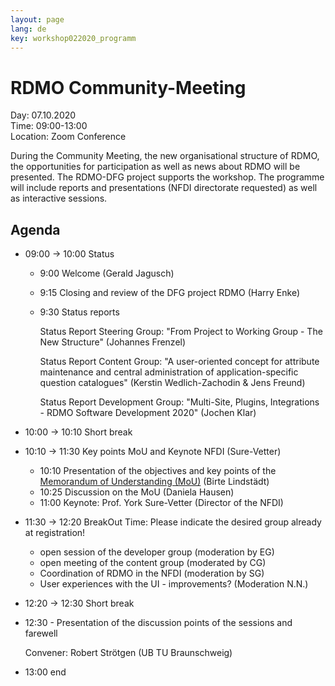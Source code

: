 ```yaml
---
layout: page
lang: de
key: workshop022020_programm
---
```


# RDMO Community-Meeting

Day: 07.10.2020<br> Time: 09:00-13:00<br> Location: Zoom Conference<br>

During the Community Meeting, the new organisational structure of RDMO, the opportunities for participation as well as news about RDMO will be presented. The RDMO-DFG project supports the workshop. The programme will include reports and presentations (NFDI directorate requested) as well as interactive sessions.

## Agenda

- 09:00 → 10:00 Status

  - 9:00 Welcome (Gerald Jagusch)
  - 9:15 Closing and review of the DFG project RDMO (Harry Enke)
  - 9:30 Status reports

    Status Report Steering Group: "From Project to Working Group - The New Structure" (Johannes Frenzel)

    Status Report Content Group: "A user-oriented concept for attribute maintenance and central administration of application-specific question catalogues" (Kerstin Wedlich-Zachodin & Jens Freund)

    Status Report Development Group: "Multi-Site, Plugins, Integrations - RDMO Software Development 2020" (Jochen Klar)
- 10:00 → 10:10 Short break
- 10:10 → 11:30 Key points MoU and Keynote NFDI (Sure-Vetter)

  - 10:10 Presentation of the objectives and key points of the [Memorandum of Understanding (MoU)](/docs/Memorandum-of-Understanding-RDMO.pdf) (Birte Lindstädt)
  - 10:25 Discussion on the MoU (Daniela Hausen)
  - 11:00 Keynote: Prof. York Sure-Vetter (Director of the NFDI)
- 11:30 → 12:20 BreakOut Time: Please indicate the desired group already at registration!

  - open session of the developer group (moderation by EG)
  - open meeting of the content group (moderated by CG)
  - Coordination of RDMO in the NFDI (moderation by SG)
  - User experiences with the UI - improvements? (Moderation N.N.)
- 12:20 → 12:30 Short break
- 12:30 - Presentation of the discussion points of the sessions and farewell

  Convener: Robert Strötgen (UB TU Braunschweig)
- 13:00 end
